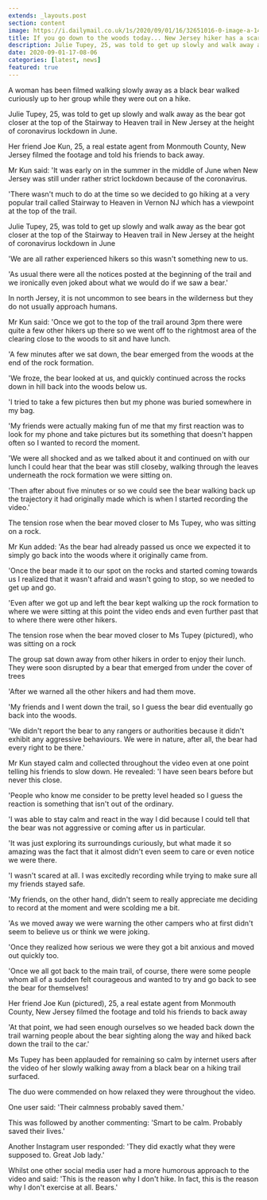 ```yaml
---
extends: _layouts.post
section: content
image: https://i.dailymail.co.uk/1s/2020/09/01/16/32651016-0-image-a-14_1598975721455.jpg 
title: If you go down to the woods today... New Jersey hiker has a scarily close encounter with a bear 
description: Julie Tupey, 25, was told to get up slowly and walk away as the bear got closer at the top of the Stairway to Heaven trail in New Jersey at the height of coronavirus lockdown in June. 
date: 2020-09-01-17-08-06 
categories: [latest, news] 
featured: true 
--- 
```

A woman has been filmed walking slowly away as a black bear walked curiously up to her group while they were out on a hike.

Julie Tupey, 25, was told to get up slowly and walk away as the bear got closer at the top of the Stairway to Heaven trail in New Jersey at the height of coronavirus lockdown in June.

Her friend Joe Kun, 25, a real estate agent from Monmouth County, New Jersey filmed the footage and told his friends to back away.

Mr Kun said: 'It was early on in the summer in the middle of June when New Jersey was still under rather strict lockdown because of the coronavirus.

'There wasn't much to do at the time so we decided to go hiking at a very popular trail called Stairway to Heaven in Vernon NJ which has a viewpoint at the top of the trail.

Julie Tupey, 25, was told to get up slowly and walk away as the bear got closer at the top of the Stairway to Heaven trail in New Jersey at the height of coronavirus lockdown in June

'We are all rather experienced hikers so this wasn't something new to us.

'As usual there were all the notices posted at the beginning of the trail and we ironically even joked about what we would do if we saw a bear.'

In north Jersey, it is not uncommon to see bears in the wilderness but they do not usually approach humans. 

Mr Kun said: 'Once we got to the top of the trail around 3pm there were quite a few other hikers up there so we went off to the rightmost area of the clearing close to the woods to sit and have lunch.

'A few minutes after we sat down, the bear emerged from the woods at the end of the rock formation.

'We froze, the bear looked at us, and quickly continued across the rocks down in hill back into the woods below us.

'I tried to take a few pictures then but my phone was buried somewhere in my bag.

'My friends were actually making fun of me that my first reaction was to look for my phone and take pictures but its something that doesn't happen often so I wanted to record the moment.

'We were all shocked and as we talked about it and continued on with our lunch I could hear that the bear was still closeby, walking through the leaves underneath the rock formation we were sitting on.

'Then after about five minutes or so we could see the bear walking back up the trajectory it had originally made which is when I started recording the video.'

The tension rose when the bear moved closer to Ms Tupey, who was sitting on a rock. 

Mr Kun added: 'As the bear had already passed us once we expected it to simply go back into the woods where it originally came from.

'Once the bear made it to our spot on the rocks and started coming towards us I realized that it wasn't afraid and wasn't going to stop, so we needed to get up and go.

'Even after we got up and left the bear kept walking up the rock formation to where we were sitting at this point the video ends and even further past that to where there were other hikers.

The tension rose when the bear moved closer to Ms Tupey (pictured), who was sitting on a rock

The group sat down away from other hikers in order to enjoy their lunch. They were soon disrupted by a bear that emerged from under the cover of trees

'After we warned all the other hikers and had them move.

'My friends and I went down the trail, so I guess the bear did eventually go back into the woods.

'We didn't report the bear to any rangers or authorities because it didn't exhibit any aggressive behaviours. We were in nature, after all, the bear had every right to be there.'

Mr Kun stayed calm and collected throughout the video even at one point telling his friends to slow down. He revealed: 'I have seen bears before but never this close.

'People who know me consider to be pretty level headed so I guess the reaction is something that isn't out of the ordinary.

'I was able to stay calm and react in the way I did because I could tell that the bear was not aggressive or coming after us in particular.

'It was just exploring its surroundings curiously, but what made it so amazing was the fact that it almost didn't even seem to care or even notice we were there.

'I wasn't scared at all. I was excitedly recording while trying to make sure all my friends stayed safe.

'My friends, on the other hand, didn't seem to really appreciate me deciding to record at the moment and were scolding me a bit.

'As we moved away we were warning the other campers who at first didn't seem to believe us or think we were joking.

'Once they realized how serious we were they got a bit anxious and moved out quickly too.

'Once we all got back to the main trail, of course, there were some people whom all of a sudden felt courageous and wanted to try and go back to see the bear for themselves!

Her friend Joe Kun (pictured), 25, a real estate agent from Monmouth County, New Jersey filmed the footage and told his friends to back away

'At that point, we had seen enough ourselves so we headed back down the trail warning people about the bear sighting along the way and hiked back down the trail to the car.'

Ms Tupey has been applauded for remaining so calm by internet users after the video of her slowly walking away from a black bear on a hiking trail surfaced.

The duo were commended on how relaxed they were throughout the video.

One user said: 'Their calmness probably saved them.'

This was followed by another commenting: 'Smart to be calm. Probably saved their lives.'

Another Instagram user responded: 'They did exactly what they were supposed to. Great Job lady.'

Whilst one other social media user had a more humorous approach to the video and said: 'This is the reason why I don't hike. In fact, this is the reason why I don't exercise at all. Bears.'

